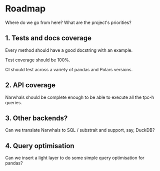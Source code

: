 # Roadmap

Where do we go from here? What are the project's priorities?

## 1. Tests and docs coverage

Every method should have a good docstring with an example.

Test coverage should be 100%.

CI should test across a variety of pandas and Polars versions.

## 2. API coverage

Narwhals should be complete enough to be able to execute all the tpc-h queries.

## 3. Other backends?

Can we translate Narwhals to SQL / substrait and support, say, DuckDB?

## 4. Query optimisation

Can we insert a light layer to do some simple query optimisation for pandas?
